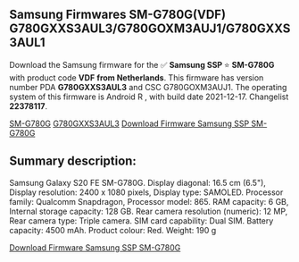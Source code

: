 <h2>Samsung Firmwares SM-G780G(VDF) G780GXXS3AUL3/G780GOXM3AUJ1/G780GXXS3AUL1</h2>
Download the Samsung firmware for the ✅ <strong>Samsung SSP </strong> ⭐ <strong>SM-G780G</strong> with product code <strong>VDF</strong> <strong> from Netherlands</strong>. This firmware has version number PDA <strong>G780GXXS3AUL3</strong> and CSC G780GOXM3AUJ1. The operating system of this firmware is Android R , with build date 2021-12-17. Changelist <strong>22378117</strong>.


[SM-G780G](https://samfirm.shop/samsung/model/SM-G780G)
[G780GXXS3AUL3](https://samfirm.shop/samsung/pda/G780GXXS3AUL3)
[Download Firmware Samsung SSP SM-G780G](https://samfirm.shop/samsung/firmware/483240)
<h2>Summary description:</h2>
<p>Samsung Galaxy S20 FE SM-G780G. Display diagonal: 16.5 cm (6.5"), Display resolution: 2400 x 1080 pixels, Display type: SAMOLED. Processor family: Qualcomm Snapdragon, Processor model: 865. RAM capacity: 6 GB, Internal storage capacity: 128 GB. Rear camera resolution (numeric): 12 MP, Rear camera type: Triple camera. SIM card capability: Dual SIM. Battery capacity: 4500 mAh. Product colour: Red. Weight: 190 g</p>


[Download Firmware Samsung SSP SM-G780G](https://samfirm.shop/samsung/firmware/483240)
